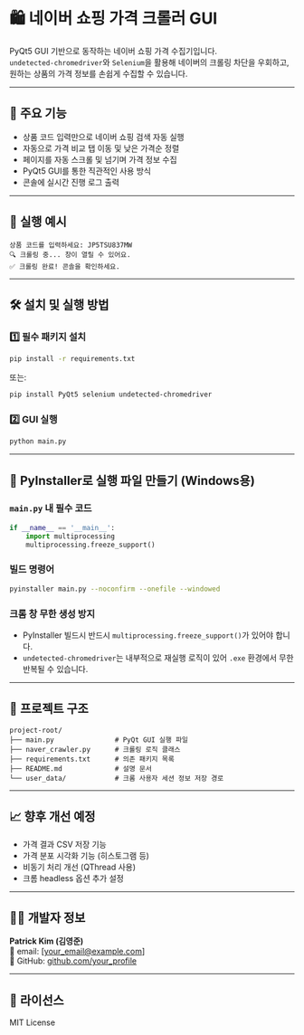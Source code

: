 # 🛍️ 네이버 쇼핑 가격 크롤러 GUI

PyQt5 GUI 기반으로 동작하는 네이버 쇼핑 가격 수집기입니다.  
`undetected-chromedriver`와 `Selenium`을 활용해 네이버의 크롤링 차단을 우회하고, 원하는 상품의 가격 정보를 손쉽게 수집할 수 있습니다.

---

## 📌 주요 기능

- 상품 코드 입력만으로 네이버 쇼핑 검색 자동 실행
- 자동으로 가격 비교 탭 이동 및 낮은 가격순 정렬
- 페이지를 자동 스크롤 및 넘기며 가격 정보 수집
- PyQt5 GUI를 통한 직관적인 사용 방식
- 콘솔에 실시간 진행 로그 출력

---

## 📸 실행 예시

```
상품 코드를 입력하세요: JP5TSU837MW
🔍 크롤링 중... 창이 열릴 수 있어요.
✅ 크롤링 완료! 콘솔을 확인하세요.
```

---

## 🛠️ 설치 및 실행 방법

### 1️⃣ 필수 패키지 설치

```bash
pip install -r requirements.txt
```

또는:

```bash
pip install PyQt5 selenium undetected-chromedriver
```

### 2️⃣ GUI 실행

```bash
python main.py
```

---

## 🧊 PyInstaller로 실행 파일 만들기 (Windows용)

### `main.py` 내 필수 코드

```python
if __name__ == '__main__':
    import multiprocessing
    multiprocessing.freeze_support()
```

### 빌드 명령어

```bash
pyinstaller main.py --noconfirm --onefile --windowed
```

### 크롬 창 무한 생성 방지

- PyInstaller 빌드시 반드시 `multiprocessing.freeze_support()`가 있어야 합니다.
- `undetected-chromedriver`는 내부적으로 재실행 로직이 있어 `.exe` 환경에서 무한 반복될 수 있습니다.

---

## 📁 프로젝트 구조

```
project-root/
├── main.py               # PyQt GUI 실행 파일
├── naver_crawler.py      # 크롤링 로직 클래스
├── requirements.txt      # 의존 패키지 목록
├── README.md             # 설명 문서
└── user_data/            # 크롬 사용자 세션 정보 저장 경로
```

---

## 📈 향후 개선 예정

- 가격 결과 CSV 저장 기능
- 가격 분포 시각화 기능 (히스토그램 등)
- 비동기 처리 개선 (QThread 사용)
- 크롬 headless 옵션 추가 설정

---

## 👨‍💻 개발자 정보

**Patrick Kim (김영준)**  
📧 email: [your_email@example.com]  
🔗 GitHub: [github.com/your_profile](https://github.com/your_profile)

---

## 🧾 라이선스

MIT License
